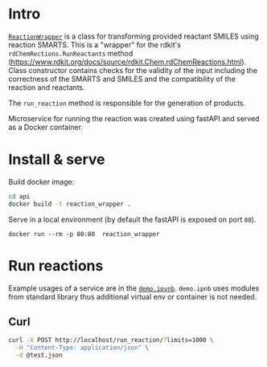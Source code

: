 # Intro

[`ReactionWrapper`](./api/utils.py) is a class for transforming provided reactant SMILES using reaction SMARTS.
This is a "wrapper" for the rdkit's `rdChemRections.RunReactants` method (https://www.rdkit.org/docs/source/rdkit.Chem.rdChemReactions.html). Class constructor contains checks for the validity of the input including the correctness of the SMARTS and SMILES and the compatibility of the reaction and reactants.

The `run_reaction` method is responsible for the generation of products.

Microservice for running the reaction was created using fastAPI and served as a Docker container.


# Install & serve

Build docker image:

```bash
cd api
docker build -t reaction_wrapper .
```

Serve in a local environment (by default the fastAPI is exposed on port `80`).

`docker run --rm -p 80:80  reaction_wrapper`

# Run reactions 

Example usages of a service are in the [`demo.ipynb`](./demo.ipynb). `demo.ipnb` uses modules from standard library thus additional virtual env or container is not needed.


## Curl

```bash
curl -X POST http://localhost/run_reaction/?limits=1000 \
  -H "Content-Type: application/json" \
  -d @test.json
```
